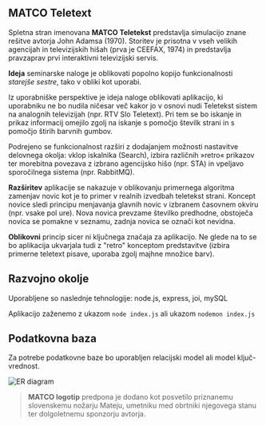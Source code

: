 ## MATCO Teletext

Spletna stran imenovana **MATCO Teletekst** predstavlja simulacijo znane rešitve avtorja John Adamsa (1970). Storitev je prisotna v vseh velikih agencijah in televizijskih hišah (prva je CEEFAX, 1974) in predstavlja pravzaprav prvi interaktivni televizijski servis.

**Ideja** seminarske naloge je oblikovati popolno kopijo funkcionalnosti *starejše sestre*, tako v obliki kot uporabi.

Iz uporabniške perspektive je ideja naloge oblikovati aplikacijo, ki uporabniku ne bo nudila ničesar več kakor jo v osnovi nudi Teletekst sistem na analognih televizijah (npr. RTV Slo Teletext). Pri tem se bo iskanje in prikaz informacij omejilo zgolj na iskanje s pomočjo številk strani in s pomočjo štirih barvnih gumbov.

Podrejeno se funkcionalnost razširi z dodajanjem možnosti nastavitve delovnega okolja: vklop iskalnika (Search), izbira različnih »retro« prikazov ter morebitna povezava z izbrano agencijsko hišo (npr. STA) in vpeljavo sporočilnega sistema (npr. RabbitMQ).

**Razširitev** aplikacije se nakazuje v oblikovanju primernega algoritma zamenjav novic kot je to primer v realnih izvedbah teletekst strani. Koncept novice sledi principu menjavanja glavnih novic v izbranem časovnem okviru (npr. vsake pol ure). Nova novica prevzame številko predhodne, obstoječa novica se pomakne v seznamu, zadnja novica se označi kot nevidna.

**Oblikovni** princip sicer ni ključnega značaja za aplikacijo. Ne glede na to se bo aplikacija ukvarjala tudi z "retro" konceptom predstavitve (izbira primerne teletext pisave, uporaba zgolj majhne množice barv).

## Razvojno okolje
Uporabljene so naslednje tehnologije: node.js, express, joi, mySQL

Aplikacijo zaženemo z ukazom `node index.js` ali ukazom `nodemon index.js`

## Podatkovna baza
Za potrebe podatkovne baze bo uporabljen relacijski model ali model ključ-vrednost.

![ER diagram](../public/TeletextERD.jpg)


>**MATCO logotip** predpona je dodano kot posvetilo priznanemu slovenskemu nožarju Mateju, umetniku med obrtniki njegovega stanu ter dolgoletnemu sponzorju avtorja.


